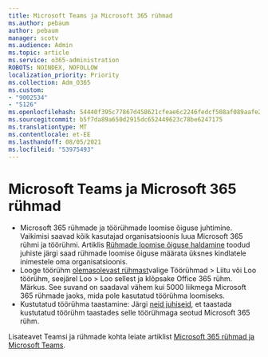 ```yaml
---
title: Microsoft Teams ja Microsoft 365 rühmad
ms.author: pebaum
author: pebaum
manager: scotv
ms.audience: Admin
ms.topic: article
ms.service: o365-administration
ROBOTS: NOINDEX, NOFOLLOW
localization_priority: Priority
ms.collection: Adm_O365
ms.custom:
- "9002534"
- "5126"
ms.openlocfilehash: 54440f395c77867d458621cfeae6c2246fedcf508af089aafe2a78b63fe8a5b9
ms.sourcegitcommit: b5f7da89a650d2915dc652449623c78be6247175
ms.translationtype: MT
ms.contentlocale: et-EE
ms.lasthandoff: 08/05/2021
ms.locfileid: "53975493"
---
```

# <a name="microsoft-teams-and-microsoft-365-groups"></a>Microsoft Teams ja Microsoft 365 rühmad

- Microsoft 365 rühmade ja töörühmade loomise õiguse juhtimine. Vaikimisi saavad kõik kasutajad organisatsioonis luua Microsoft 365 rühmi ja töörühmi. Artiklis [Rühmade loomise õiguse haldamine](https://support.office.com/article/4c46c8cb-17d0-44b5-9776-005fced8e618) toodud juhiste järgi saad rühmade loomise õiguse määrata üksnes kindlatele inimestele oma organisatsioonis.
- Looge töörühm  [olemasolevast rühmast](https://support.microsoft.com/office/24ec428e-40d7-4a1a-ab87-29be7d145865)valige Töörühmad > Liitu või Loo töörühm, seejärel Loo > Loo sellest ja klõpsake Office 365 rühm. Märkus. See suvand on saadaval vähem kui 5000 liikmega Microsoft 365 rühmade jaoks, mida pole kasutatud töörühma loomiseks.
- Kustutatud töörühma taastamine: Järgi [neid juhiseid](https://docs.microsoft.com/microsoftteams/archive-or-delete-a-team#restore-a-deleted-team), et taastada kustutatud töörühm taastades selle töörühmaga seotud Microsoft 365 rühm.

Lisateavet Teamsi ja rühmade kohta leiate artiklist [Microsoft 365 rühmad ja Microsoft Teams](https://docs.microsoft.com/microsoftteams/office-365-groups).
